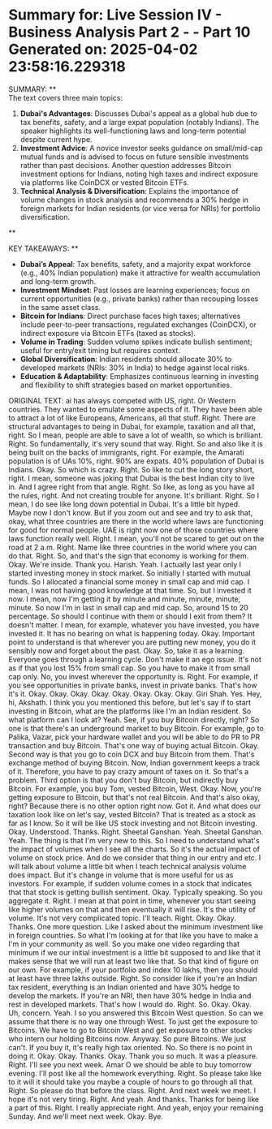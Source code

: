 Summary for: Live Session IV - Business Analysis Part 2 - - Part 10
Generated on: 2025-04-02 23:58:16.229318
==================================================

SUMMARY:
**  
The text covers three main topics:  
1. **Dubai's Advantages**: Discusses Dubai's appeal as a global hub due to tax benefits, safety, and a large expat population (notably Indians). The speaker highlights its well-functioning laws and long-term potential despite current hype.  
2. **Investment Advice**: A novice investor seeks guidance on small/mid-cap mutual funds and is advised to focus on future sensible investments rather than past decisions. Another question addresses Bitcoin investment options for Indians, noting high taxes and indirect exposure via platforms like CoinDCX or vested Bitcoin ETFs.  
3. **Technical Analysis & Diversification**: Explains the importance of volume changes in stock analysis and recommends a 30% hedge in foreign markets for Indian residents (or vice versa for NRIs) for portfolio diversification.  

**

KEY TAKEAWAYS:
**  
- **Dubai’s Appeal**: Tax benefits, safety, and a majority expat workforce (e.g., 40% Indian population) make it attractive for wealth accumulation and long-term growth.  
- **Investment Mindset**: Past losses are learning experiences; focus on current opportunities (e.g., private banks) rather than recouping losses in the same asset class.  
- **Bitcoin for Indians**: Direct purchase faces high taxes; alternatives include peer-to-peer transactions, regulated exchanges (CoinDCX), or indirect exposure via Bitcoin ETFs (taxed as stocks).  
- **Volume in Trading**: Sudden volume spikes indicate bullish sentiment; useful for entry/exit timing but requires context.  
- **Global Diversification**: Indian residents should allocate 30% to developed markets (NRIs: 30% in India) to hedge against local risks.  
- **Education & Adaptability**: Emphasizes continuous learning in investing and flexibility to shift strategies based on market opportunities.

ORIGINAL TEXT:
ai has always competed with US, right. Or Western countries. They wanted to emulate some aspects of it. They have been able to attract a lot of like Europeans, Americans, all that stuff. Right. There are structural advantages to being in Dubai, for example, taxation and all that, right. So I mean, people are able to save a lot of wealth, so which is brilliant. Right. So fundamentally, it's very sound that way. Right. So and also like it is being built on the backs of immigrants, right. For example, the Amarati population is of UAs 10%, right. 90% are expats. 40% population of Dubai is Indians. Okay. So which is crazy. Right. So like to cut the long story short, right. I mean, someone was joking that Dubai is the best Indian city to live in. And I agree right from that angle. Right. So like, as long as you have all the rules, right. And not creating trouble for anyone. It's brilliant. Right. So I mean, I do see like long down potential in Dubai. It's a little bit hyped. Maybe now I don't know. But if you zoom out and see and try to ask that, okay, what three countries are there in the world where laws are functioning for good for normal people. UAE is right now one of those countries where laws function really well. Right. I mean, you'll not be scared to get out on the road at 2 a.m. Right. Name like three countries in the world where you can do that. Right. So, and that's the sign that economy is working for them. Okay. We're inside. Thank you. Harish. Yeah. I actually last year only I started investing money in stock market. So initially I started with mutual funds. So I allocated a financial some money in small cap and mid cap. I mean, I was not having good knowledge at that time. So, but I invested it now. I mean, now I'm getting it by minute and minute, minute, minute, minute. So now I'm in last in small cap and mid cap. So, around 15 to 20 percentage. So should I continue with them or should I exit from them? It doesn't matter. I mean, for example, whatever you have invested, you have invested it. It has no bearing on what is happening today. Okay. Important point to understand is that wherever you are putting new money, you do it sensibly now and forget about the past. Okay. So, take it as a learning. Everyone goes through a learning cycle. Don't make it an ego issue. It's not as if that you lost 15% from small cap. So you have to make it from small cap only. No, you invest wherever the opportunity is. Right. For example, if you see opportunities in private banks, invest in private banks. That's how it's it. Okay. Okay. Okay. Okay. Okay. Okay. Okay. Okay. Giri Shah. Yes. Hey, hi, Akshath. I think you you mentioned this before, but let's say if to start investing in Bitcoin, what are the platforms like I'm an Indian resident. So what platform can I look at? Yeah. See, if you buy Bitcoin directly, right? So one is that there's an underground market to buy Bitcoin. For example, go to Palika, Vazar, pick your hardware wallet and you will be able to do PR to PR transaction and buy Bitcoin. That's one way of buying actual Bitcoin. Okay. Second way is that you go to coin DCX and buy Bitcoin from them. That's exchange method of buying Bitcoin. Now, Indian government keeps a track of it. Therefore, you have to pay crazy amount of taxes on it. So that's a problem. Third option is that you don't buy Bitcoin, but indirectly buy Bitcoin. For example, you buy Tom, vested Bitcoin, West. Okay. Now, you're getting exposure to Bitcoin, but that's not real Bitcoin. And that's also okay, right? Because there is no other option right now. Got it. And what does our taxation look like on let's say, vested Bitcoin? That is treated as a stock as far as I know. So it will be like US stock investing and not Bitcoin investing. Okay. Understood. Thanks. Right. Sheetal Ganshan. Yeah. Sheetal Ganshan. Yeah. The thing is that I'm very new to this. So I need to understand what's the impact of volumes when I see all the charts. So it's the actual impact of volume on stock price. And do we consider that thing in our entry and etc. I will talk about volume a little bit when I teach technical analysis volume does impact. But it's change in volume that is more useful for us as investors. For example, if sudden volume comes in a stock that indicates that that stock is getting bullish sentiment. Okay. Typically speaking. So you aggregate it. Right. I mean at that point in time, whenever you start seeing like higher volumes on that and then eventually it will rise. It's the utility of volume. It's not very complicated topic. I'll teach. Right. Okay. Okay. Thanks. One more question. Like I asked about the minimum investment like in foreign countries. So what I'm looking at for that like you have to make a I'm in your community as well. So you make one video regarding that minimum if we our initial investment is a little bit supposed to and like that it makes sense that we will run at least two like that. So that kind of figure on our own. For example, if your portfolio and index 10 lakhs, then you should at least have three lakhs outside. Right. So consider like if you're an Indian tax resident, everything is an Indian oriented and have 30% hedge to develop the markets. If you're an NRI, then have 30% hedge in India and rest in developed markets. That's how I would do. Right. So. Okay. Okay. Uh, concern. Yeah. I so you answered this Bitcoin West question. So can we assume that there is no way one through West. To just get the exposure to Bitcoins. We have to go to Bitcoin West and get exposure to other stocks who intern our holding Bitcoins now. Anyway. So pure Bitcoins. We just can't. If you buy it, it's really high tax oriented. No. So there is no point in doing it. Okay. Okay. Thanks. Okay. Thank you so much. It was a pleasure. Right. I'll see you next week. Amar O we should be able to buy tomorrow evening. I'll post like all the homework everything. Right. So please take like to it will it should take you maybe a couple of hours to go through all that. Right. So please do that before the class. Right. And next week we meet. I hope it's not very tiring. Right. And yeah. And thanks. Thanks for being like a part of this. Right. I really appreciate right. And yeah, enjoy your remaining Sunday. And we'll meet next week. Okay. Bye.